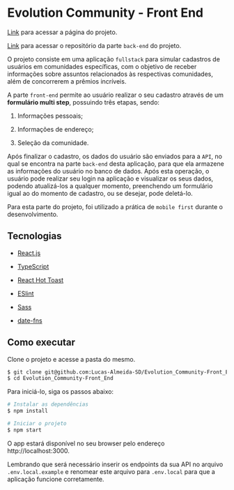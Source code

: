 # Evolution Community - Front End

[Link](https://evolution-community.web.app/) para acessar a página do projeto.

[Link](https://github.com/Lucas-Almeida-SD/Evolution_Community-Back_End) para acessar o repositório da parte `back-end` do projeto.

O projeto consiste em uma aplicação `fullstack` para simular cadastros de usuários em comunidades específicas, com o objetivo de receber informações sobre assuntos relacionados às respectivas comunidades, além de concorrerem a prêmios incríveis.

A parte `front-end` permite ao usuário realizar o seu cadastro através de um __formulário multi step__, possuindo três etapas, sendo:
    
  1. Informações pessoais;
    
  2. Informações de endereço;

  3. Seleção da comunidade.

Após finalizar o cadastro, os dados do usuário são enviados para a `API`, no qual se encontra na parte `back-end` desta aplicação, para que ela armazene as informações do usuário no banco de dados. Após esta operação, o usuário pode realizar seu login na aplicação e visualizar os seus dados, podendo atualizá-los a qualquer momento, preenchendo um formulário igual ao do momento de cadastro, ou se desejar, pode deletá-lo.

Para esta parte do projeto, foi utilizado a prática de `mobile first` durante o desenvolvimento.

## Tecnologias

- [React.js](https://pt-br.reactjs.org/)

- [TypeScript](https://www.typescriptlang.org/)

- [React Hot Toast](https://react-hot-toast.com/)

- [ESlint](https://eslint.org/)

- [Sass](https://sass-lang.com/)

- [date-fns](https://date-fns.org/)

## Como executar

Clone o projeto e acesse a pasta do mesmo.

```bash
$ git clone git@github.com:Lucas-Almeida-SD/Evolution_Community-Front_End.git
$ cd Evolution_Community-Front_End
```

Para iniciá-lo, siga os passos abaixo:
```bash
# Instalar as dependências
$ npm install

# Iniciar o projeto
$ npm start
```
O app estará disponível no seu browser pelo endereço http://localhost:3000.

Lembrando que será necessário inserir os endpoints da sua API no arquivo `.env.local.example` e renomear este arquivo para `.env.local` para que a aplicação funcione corretamente.
